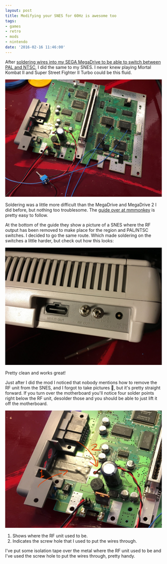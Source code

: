 ```yaml
---
layout: post
title: Modifying your SNES for 60Hz is awesome too
tags:
- games
- retro
- mods
- nintendo
date: '2016-02-16 11:46:00'
---
```


After [soldering wires into my SEGA MegaDrive to be able to switch between PAL and NTSC](/knows/modifying-your-pal-megadrive-is-the-best), I did the same to my SNES. I never knew playing Mortal Kombat II and Super Street Fighter II Turbo could be this fluid.

![Wires soldered to my SNES' motherboard](/assets/blog/IMG_2027-resized.jpg)

Soldering was a little more difficult than the MegaDrive and MegaDrive 2 I did before, but nothing too troublesome. The [guide over at mmmonkey](http://www.mmmonkey.co.uk/snes-5060hz-switch-with-lockout-switch/) is pretty easy to follow.

At the bottom of the guide they show a picture of a SNES where the RF output has been removed to make place for the region and PAL/NTSC switches. I decided to go the same route. Which made soldering on the switches a little harder, but check out how this looks:

![Switches installed in place of the RF output](/assets/blog/IMG_2028-resized.jpg)

Pretty clean and works great!

Just after I did the mod I noticed that nobody mentions how to remove the RF unit from the SNES, and I forgot to take pictures 🙈, but it's pretty straight forward. If you turn over the motherboard you'll notice four solder points right below the RF unit, desolder those and you should be able to just lift it off the motherboard.

![1) Shows where the RF unit used to be. 2) Indicates the screw hole that you can use to put the wires through.](/assets/blog/IMG_2027-remove-rf.jpg)

1. Shows where the RF unit used to be.
2. Indicates the screw hole that I used to put the wires through.

I've put some isolation tape over the metal where the RF unit used to be and I've used the screw hole to put the wires through, pretty handy.
